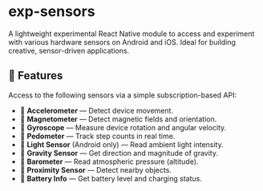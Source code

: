 # exp-sensors

A lightweight experimental React Native module to access and experiment with various hardware sensors on Android and iOS. Ideal for building creative, sensor-driven applications.

## 🚀 Features

Access to the following sensors via a simple subscription-based API:

- 📱 **Accelerometer** — Detect device movement.
- 🧭 **Magnetometer** — Detect magnetic fields and orientation.
- 🧭 **Gyroscope** — Measure device rotation and angular velocity.
- 🦶 **Pedometer** — Track step counts in real time.
- 🔦 **Light Sensor** (Android only) — Read ambient light intensity.
- 🧠 **Gravity Sensor** — Get direction and magnitude of gravity.
- 📏 **Barometer** — Read atmospheric pressure (altitude).
- 📡 **Proximity Sensor** — Detect nearby objects.
- 🔋 **Battery Info** — Get battery level and charging status.
